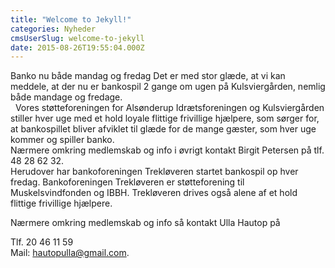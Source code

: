 ```yaml
---
title: "Welcome to Jekyll!"
categories: Nyheder
cmsUserSlug: welcome-to-jekyll
date: 2015-08-26T19:55:04.000Z
---
```


Banko nu både mandag og fredag
Det er med stor glæde, at vi kan meddele, at der nu er bankospil 2 gange om ugen på Kulsviergården, nemlig både mandage og fredage.  
 
Vores støtteforeningen for Alsønderup Idrætsforeningen og Kulsviergården stiller hver uge med et hold loyale flittige frivillige hjælpere, som sørger for, at bankospillet bliver afviklet til glæde for de mange gæster, som hver uge kommer og spiller banko.  
Nærmere omkring medlemskab og info i øvrigt kontakt Birgit Petersen på tlf. 48 28 62 32.  
Herudover har bankoforeningen Trekløveren startet bankospil op hver fredag. Bankoforeningen Trekløveren er støtteforening til Muskelsvindfonden og IBBH. Trekløveren drives også alene af et hold flittige frivillige hjælpere.  


Nærmere omkring medlemskab og info så kontakt Ulla Hautop på 

Tlf. 20 46 11 59  
Mail: hautopulla@gmail.com.